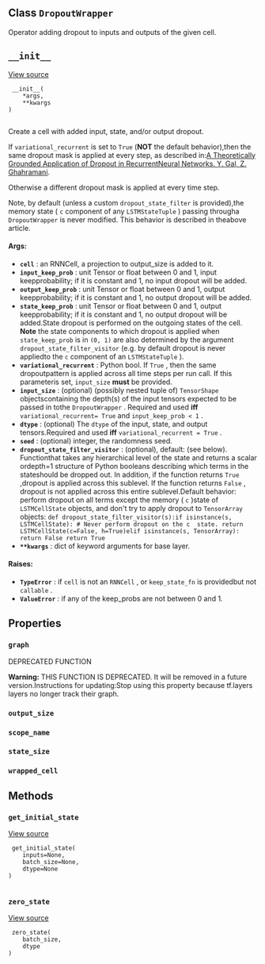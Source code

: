 

## Class  `DropoutWrapper` 
Operator adding dropout to inputs and outputs of the given cell.

##  `__init__` 
[View source](https://github.com/tensorflow/tensorflow/blob/r2.0/tensorflow/python/ops/rnn_cell_impl.py#L1170-L1171)

```
 __init__(
    *args,
    **kwargs
)
 
```

Create a cell with added input, state, and/or output dropout.

If  `variational_recurrent`  is set to  `True`  (**NOT**  the default behavior),then the same dropout mask is applied at every step, as described in:[A Theoretically Grounded Application of Dropout in RecurrentNeural Networks. Y. Gal, Z. Ghahramani](https://arxiv.org/abs/1512.05287).

Otherwise a different dropout mask is applied at every time step.

Note, by default (unless a custom  `dropout_state_filter`  is provided),the memory state ( `c`  component of any  `LSTMStateTuple` ) passing througha  `DropoutWrapper`  is never modified.  This behavior is described in theabove article.

#### Args:
- **`cell`** : an RNNCell, a projection to output_size is added to it.
- **`input_keep_prob`** : unit Tensor or float between 0 and 1, input keepprobability; if it is constant and 1, no input dropout will be added.
- **`output_keep_prob`** : unit Tensor or float between 0 and 1, output keepprobability; if it is constant and 1, no output dropout will be added.
- **`state_keep_prob`** : unit Tensor or float between 0 and 1, output keepprobability; if it is constant and 1, no output dropout will be added.State dropout is performed on the outgoing states of the cell. **Note** the state components to which dropout is applied when  `state_keep_prob` is in  `(0, 1)`  are also determined by the argument `dropout_state_filter_visitor`  (e.g. by default dropout is never appliedto the  `c`  component of an  `LSTMStateTuple` ).
- **`variational_recurrent`** : Python bool.  If  `True` , then the same dropoutpattern is applied across all time steps per run call. If this parameteris set,  `input_size`  **must**  be provided.
- **`input_size`** : (optional) (possibly nested tuple of)  `TensorShape`  objectscontaining the depth(s) of the input tensors expected to be passed in tothe  `DropoutWrapper` .  Required and used **iff**   `variational_recurrent= True`  and  `input_keep_prob < 1` .
- **`dtype`** : (optional) The  `dtype`  of the input, state, and output tensors.Required and used **iff**   `variational_recurrent = True` .
- **`seed`** : (optional) integer, the randomness seed.
- **`dropout_state_filter_visitor`** : (optional), default: (see below).  Functionthat takes any hierarchical level of the state and returns a scalar ordepth=1 structure of Python booleans describing which terms in the stateshould be dropped out.  In addition, if the function returns  `True` ,dropout is applied across this sublevel.  If the function returns `False` , dropout is not applied across this entire sublevel.Default behavior: perform dropout on all terms except the memory ( `c` )state of  `LSTMCellState`  objects, and don't try to apply dropout to `TensorArray`  objects:  `def dropout_state_filter_visitor(s):if isinstance(s, LSTMCellState): # Never perform dropout on the c  state. return LSTMCellState(c=False, h=True)elif isinstance(s, TensorArray): return False return True` 
- **`**kwargs`** : dict of keyword arguments for base layer.


#### Raises:
- **`TypeError`** : if  `cell`  is not an  `RNNCell` , or  `keep_state_fn`  is providedbut not  `callable` .
- **`ValueError`** : if any of the keep_probs are not between 0 and 1.


## Properties


###  `graph` 
DEPRECATED FUNCTION


**Warning:**  THIS FUNCTION IS DEPRECATED. It will be removed in a future version.Instructions for updating:Stop using this property because tf.layers layers no longer track their graph.


###  `output_size` 


###  `scope_name` 


###  `state_size` 


###  `wrapped_cell` 


## Methods


###  `get_initial_state` 
[View source](https://github.com/tensorflow/tensorflow/blob/r2.0/tensorflow/python/ops/rnn_cell_impl.py#L281-L309)

```
 get_initial_state(
    inputs=None,
    batch_size=None,
    dtype=None
)
 
```

###  `zero_state` 
[View source](https://github.com/tensorflow/tensorflow/blob/r2.0/tensorflow/python/ops/rnn_cell_wrapper_impl.py#L197-L199)

```
 zero_state(
    batch_size,
    dtype
)
 
```

